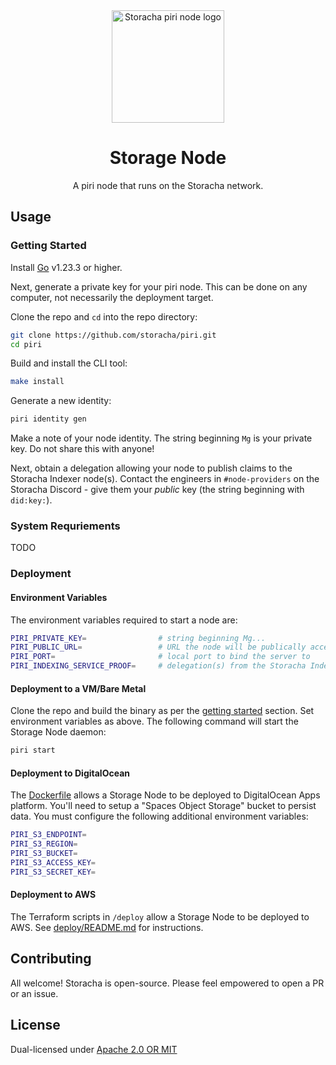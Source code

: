 <div align="center">
  <img src="https://w3s.link/ipfs/bafybeidgd53ksarusewxkmf54ojnrmhneamtcvpqa7n7mi73k6hc7qlwym/centipede.png" alt="Storacha piri node logo" width="180" />
  <h1>Storage Node</h1>
  <p>A piri node that runs on the Storacha network.</p>
</div>

## Usage

### Getting Started

Install [Go](https://go.dev) v1.23.3 or higher.

Next, generate a private key for your piri node. This can be done on any computer, not necessarily the deployment target.

Clone the repo and `cd` into the repo directory:

```sh
git clone https://github.com/storacha/piri.git
cd piri
```

Build and install the CLI tool:

```sh
make install
```

Generate a new identity:

```sh
piri identity gen
```

Make a note of your node identity. The string beginning `Mg` is your private key. Do not share this with anyone!

Next, obtain a delegation allowing your node to publish claims to the Storacha Indexer node(s). Contact the engineers in `#node-providers` on the Storacha Discord - give them your _public_ key (the string beginning with `did:key:`).

### System Requriements

TODO

### Deployment

#### Environment Variables

The environment variables required to start a node are:

```sh
PIRI_PRIVATE_KEY=                # string beginning Mg...
PIRI_PUBLIC_URL=                 # URL the node will be publically accessible at
PIRI_PORT=                       # local port to bind the server to
PIRI_INDEXING_SERVICE_PROOF=     # delegation(s) from the Storacha Indexing node(s)
```

#### Deployment to a VM/Bare Metal

Clone the repo and build the binary as per the [getting started](#getting-started) section. Set environment variables as above. The following command will start the Storage Node daemon:

```sh
piri start
```

#### Deployment to DigitalOcean

The [Dockerfile](./Dockerfile) allows a Storage Node to be deployed to DigitalOcean Apps platform. You'll need to setup a "Spaces Object Storage" bucket to persist data. You must configure the following additional environment variables:

```sh
PIRI_S3_ENDPOINT=
PIRI_S3_REGION=
PIRI_S3_BUCKET=
PIRI_S3_ACCESS_KEY=
PIRI_S3_SECRET_KEY=
```

#### Deployment to AWS

The Terraform scripts in `/deploy` allow a Storage Node to be deployed to AWS. See [deploy/README.md](./deploy/README.md) for instructions.

## Contributing

All welcome! Storacha is open-source. Please feel empowered to open a PR or an issue.

## License

Dual-licensed under [Apache 2.0 OR MIT](LICENSE.md)

